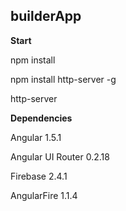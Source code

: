 ## builderApp

**Start**

npm install

npm install http-server -g

http-server

**Dependencies**

Angular 1.5.1

Angular UI Router 0.2.18

Firebase 2.4.1

AngularFire 1.1.4